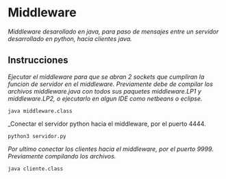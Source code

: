 # Middleware

_Middleware desarollado en java, para paso de mensajes entre un servidor desarrollado en python, hacia clientes java._

## Instrucciones

_Ejecutar el middleware para que se abran 2 sockets que cumpliran la funcion de servidor en el middleware._
_Previamente debe de compilar los archivos   middleware.java con todos sus paquetes  middleware.LP1 y middleware.LP2, o ejecutarlo en algun IDE como netbeans o eclipse._

```
java middleware.class
```

_Conectar el servidor python hacia el middleware, por el puerto 4444.

```
python3 servidor.py
```

_Por ultimo conectar los clientes hacia el middleware, por el puerto 9999._
_Previamente compilando los archivos._

```
java cliente.class
```
